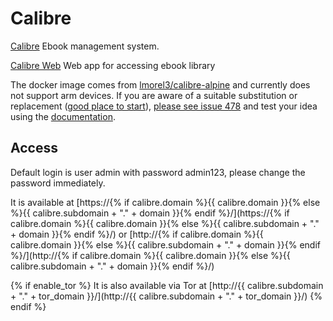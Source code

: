 # Calibre

[Calibre](https://calibre-ebook.com) Ebook management system.

[Calibre Web](https://github.com/janeczku/calibre-web) Web app for accessing ebook library

The docker image comes from [lmorel3/calibre-alpine](https://hub.docker.com/r/lmorel3/calibre-alpine/tags)
and currently does not support arm devices.
If you are aware of a suitable substitution or replacement ([good place to start](https://hub.docker.com/search?q=calibre&type=image&architecture=arm%2Carm64)),
 [please see issue 478](https://gitlab.com/NickBusey/HomelabOS/-/issues/478)
and test your idea using the [documentation](https://homelabos.com/docs/development/adding_services/).

## Access

Default login is user admin with password admin123, please change the password immediately. 

It is available at [https://{% if calibre.domain %}{{ calibre.domain }}{% else %}{{ calibre.subdomain + "." + domain }}{% endif %}/](https://{% if calibre.domain %}{{ calibre.domain }}{% else %}{{ calibre.subdomain + "." + domain }}{% endif %}/) or [http://{% if calibre.domain %}{{ calibre.domain }}{% else %}{{ calibre.subdomain + "." + domain }}{% endif %}/](http://{% if calibre.domain %}{{ calibre.domain }}{% else %}{{ calibre.subdomain + "." + domain }}{% endif %}/)

{% if enable_tor %}
It is also available via Tor at [http://{{ calibre.subdomain + "." + tor_domain }}/](http://{{ calibre.subdomain + "." + tor_domain }}/)
{% endif %}
